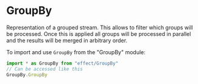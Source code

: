 # GroupBy

Representation of a grouped stream. This allows to filter which groups will
be processed. Once this is applied all groups will be processed in parallel
and the results will be merged in arbitrary order.

To import and use `GroupBy` from the "GroupBy" module:

```ts
import * as GroupBy from "effect/GroupBy"
// Can be accessed like this
GroupBy.GroupBy
```
